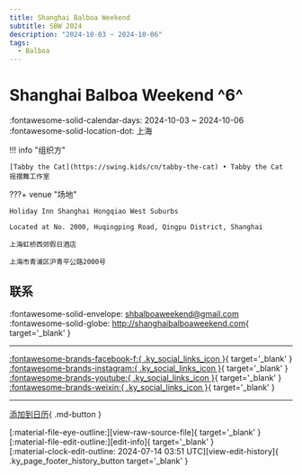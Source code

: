 ```yaml
---
title: Shanghai Balboa Weekend
subtitle: SBW 2024
description: "2024-10-03 ~ 2024-10-06"
tags:
  - Balboa
---
```


# Shanghai Balboa Weekend ^6^

:fontawesome-solid-calendar-days: 2024-10-03 ~ 2024-10-06  
:fontawesome-solid-location-dot: 上海  

!!! info "组织方"

    [Tabby the Cat](https://swing.kids/cn/tabby-the-cat) • Tabby the Cat 摇摆舞工作室  

???+ venue "场地"

    Holiday Inn Shanghai Hongqiao West Suburbs  
      
    Located at No. 2000, Huqingping Road, Qingpu District, Shanghai  
      
    上海虹桥西郊假日酒店  
      
    上海市青浦区沪青平公路2000号  

## 联系

:fontawesome-solid-envelope: <shbalboaweekend@gmail.com>  
:fontawesome-solid-globe: <http://shanghaibalboaweekend.com>{ target='_blank' }  

---

 [:fontawesome-brands-facebook-f:{ .ky_social_links_icon }](https://www.facebook.com/profile.php?id=61551863467704){ target='_blank' } [:fontawesome-brands-instagram:{ .ky_social_links_icon }](https://instagram.com/balboaweekend.sh){ target='_blank' } [:fontawesome-brands-youtube:{ .ky_social_links_icon }](https://youtube.com/@shanghaibalboaweekend){ target='_blank' } [:fontawesome-brands-weixin:{ .ky_social_links_icon }](https://mp.weixin.qq.com/s/mqE-FEsnOip_WfHZLWOa-w){ target='_blank' }

---

[添加到日历](https://swing.news/ics/zh-Hans/2024/cn/shanghai-balboa-weekend-2024.ics){ .md-button }

<div class="ky_page_footer" markdown>
<div class="ky_page_footer_trailing" markdown="span">
[:material-file-eye-outline:][view-raw-source-file]{ target='_blank' }
[:material-file-edit-outline:][edit-info]{ target='_blank' }
</div>
<div class="ky_page_footer_leading" markdown="span">
[:material-clock-edit-outline: 2024-07-14 03:51 UTC][view-edit-history]{ .ky_page_footer_history_button target='_blank' }
</div>
</div>

[view-raw-source-file]: https://github.com/swingdance/events/blob/main/2024/cn/shanghai-balboa-weekend-2024.json "查看原始源文件"
[edit-info]: https://github.com/swingdance/events/issues/new?assignees=&labels=update+event&projects=&template=03-update_entity.yml&title=%5B2024%2Fcn%5D%20Shanghai%20Balboa%20Weekend&region=cn&year=2024&id=shanghai-balboa-weekend-2024&name=Shanghai%20Balboa%20Weekend&org_id=tabby-the-cat "编辑信息"

[view-edit-history]: https://github.com/swingdance/events/commits/main/2024/cn/shanghai-balboa-weekend-2024.json "查看编辑历史"
